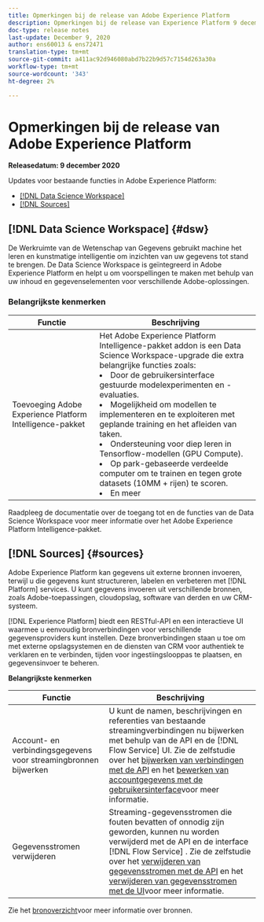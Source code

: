 ```yaml
---
title: Opmerkingen bij de release van Adobe Experience Platform
description: Opmerkingen bij de release van Experience Platform 9 december 2020
doc-type: release notes
last-update: December 9, 2020
author: ens60013 & ens72471
translation-type: tm+mt
source-git-commit: a411ac92d946080abd7b22b9d57c7154d263a30a
workflow-type: tm+mt
source-wordcount: '343'
ht-degree: 2%

---
```



# Opmerkingen bij de release van Adobe Experience Platform

**Releasedatum: 9 december 2020**

Updates voor bestaande functies in Adobe Experience Platform:

- [[!DNL Data Science Workspace]](#dsw)
- [[!DNL Sources]](#sources)

## [!DNL Data Science Workspace] {#dsw}

De Werkruimte van de Wetenschap van Gegevens gebruikt machine het leren en kunstmatige intelligentie om inzichten van uw gegevens tot stand te brengen. De Data Science Workspace is geïntegreerd in Adobe Experience Platform en helpt u om voorspellingen te maken met behulp van uw inhoud en gegevenselementen voor verschillende Adobe-oplossingen.

### Belangrijkste kenmerken

| Functie | Beschrijving |
|--- | ---|
| Toevoeging Adobe Experience Platform Intelligence-pakket | Het Adobe Experience Platform Intelligence-pakket addon is een Data Science Workspace-upgrade die extra belangrijke functies zoals: <li> Door de gebruikersinterface gestuurde modelexperimenten en -evaluaties.</li><li> Mogelijkheid om modellen te implementeren en te exploiteren met geplande training en het afleiden van taken.</li><li> Ondersteuning voor diep leren in Tensorflow-modellen (GPU Compute).</li><li> Op park-gebaseerde verdeelde computer om te trainen en tegen grote datasets (10MM + rijen) te scoren.</li><li>En meer</li> |

Raadpleeg de documentatie over de toegang tot en de functies [](../../data-science-workspace/access-features-dsw.md)van de Data Science Workspace voor meer informatie over het Adobe Experience Platform Intelligence-pakket.

## [!DNL Sources] {#sources}

Adobe Experience Platform kan gegevens uit externe bronnen invoeren, terwijl u die gegevens kunt structureren, labelen en verbeteren met [!DNL Platform] services. U kunt gegevens invoeren uit verschillende bronnen, zoals Adobe-toepassingen, cloudopslag, software van derden en uw CRM-systeem.

[!DNL Experience Platform] biedt een RESTful-API en een interactieve UI waarmee u eenvoudig bronverbindingen voor verschillende gegevensproviders kunt instellen. Deze bronverbindingen staan u toe om met externe opslagsystemen en de diensten van CRM voor authentiek te verklaren en te verbinden, tijden voor ingestiingslooppas te plaatsen, en gegevensinvoer te beheren.

**Belangrijkste kenmerken**

| Functie | Beschrijving |
| ------- | ----------- |
| Account- en verbindingsgegevens voor streamingbronnen bijwerken | U kunt de namen, beschrijvingen en referenties van bestaande streamingverbindingen nu bijwerken met behulp van de API en de [!DNL Flow Service] UI. Zie de zelfstudie over het [bijwerken van verbindingen met de API](../../sources/tutorials/api/update.md) en het [bewerken van accountgegevens met de gebruikersinterface](../../sources/tutorials/ui/monitor.md)voor meer informatie. |
| Gegevensstromen verwijderen | Streaming-gegevensstromen die fouten bevatten of onnodig zijn geworden, kunnen nu worden verwijderd met de API en de interface [!DNL Flow Service] . Zie de zelfstudie over het [verwijderen van gegevensstromen met de API](../../sources/tutorials/api/delete-dataflows.md) en het [verwijderen van gegevensstromen met de UI](../../sources/tutorials/ui/delete.md)voor meer informatie. |

Zie het [bronoverzicht](../../sources/home.md)voor meer informatie over bronnen.

